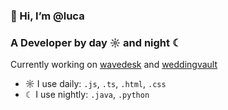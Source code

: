 ### 👋 Hi, I’m @luca
  
### A Developer by day ☼ and night ☾
Currently working on [wavedesk](https://wavedesk.app/) and [weddingvault](https://weddinvault.de/)

- ☼ I use daily: `.js`, `.ts`, `.html`, `.css`
- ☾ I use nightly: `.java`, `.python`

<!---
lucabmn/lucabmn is a ✨ special ✨ repository because its `README.md` (this file) appears on your GitHub profile.
You can click the Preview link to take a look at your changes.
--->
